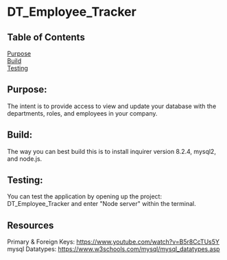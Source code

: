 # DT_Employee_Tracker

## Table of Contents

[Purpose](#Purpose) <br>
[Build](#Build) <br>
[Testing](#Testing) <br>

## Purpose:

The intent is to provide access to view and update your database with the departments, roles, and employees in your company.

## Build:

The way you can best build this is to install inquirer version 8.2.4, mysql2, and node.js.

## Testing:

You can test the application by opening up the project: DT_Employee_Tracker and enter "Node server" within the terminal.

## Resources

Primary & Foreign Keys: https://www.youtube.com/watch?v=B5r8CcTUs5Y
mysql Datatypes: https://www.w3schools.com/mysql/mysql_datatypes.asp

